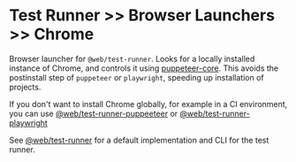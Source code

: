 # Test Runner >> Browser Launchers >> Chrome

Browser launcher for `@web/test-runner`. Looks for a locally installed instance of Chrome, and controls it using [puppeteer-core](https://www.npmjs.com/package/puppeteer-core). This avoids the postinstall step of `puppeteer` or `playwright`, speeding up installation of projects.

If you don't want to install Chrome globally, for example in a CI environment, you can use [@web/test-runner-puppeeteer](./puppeteer.md) or [@web/test-runner-playwright](./playwright.md)

See [@web/test-runner](https://github.com/modernweb-dev/web/tree/master/packages/test-runner) for a default implementation and CLI for the test runner.
